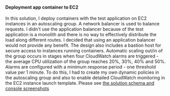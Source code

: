 #### Deployment app container to EC2
In this solution, I deploy containers with the test application on EC2 instances in an autoscaling group. A network balancer is used to balance requests. I didn't use the application balancer because of the test application is a monolith and there is no way to effectively distribute the load along different routes. I decided that using an application balancer would not provide any benefit. The design also includes a bastion host for secure access to instances running containers.
Automatic scaling out/in of the group occurs in stages when four CloudWatch alarms are triggered - the average CPU utilization of the group reaches 20%, 30%, 40% and 50%.
Alarms are configured with a minimum response period - one threshold value per 1 minute. To do this, I had to create my own dynamic policies in the autoscaling group and also to enable detailed CloudWatch monitoring in the EC2 instance launch template.
Please see [the solution schema and console screenshots](docs/ec2_asg.md)
